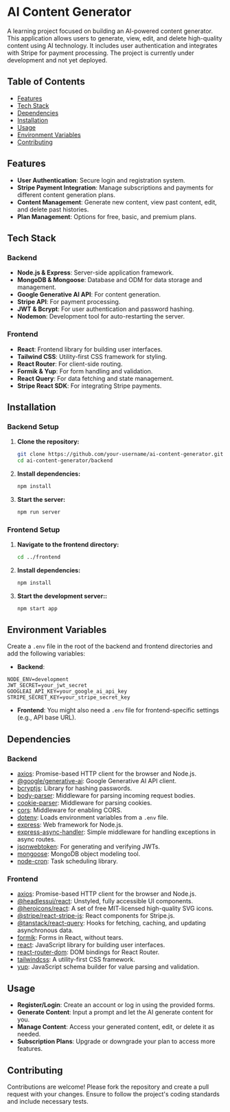 # AI Content Generator

A learning project focused on building an AI-powered content generator. This application allows users to generate, view, edit, and delete high-quality content using AI technology. It includes user authentication and integrates with Stripe for payment processing. The project is currently under development and not yet deployed.

## Table of Contents
- [Features](#features)
- [Tech Stack](#tech-stack)
- [Dependencies](#dependencies)
- [Installation](#installation)
- [Usage](#usage)
- [Environment Variables](#environment-variables)
- [Contributing](#contributing)


## Features
- **User Authentication**: Secure login and registration system.
- **Stripe Payment Integration**: Manage subscriptions and payments for different content generation plans.
- **Content Management**: Generate new content, view past content, edit, and delete past histories.
- **Plan Management**: Options for free, basic, and premium plans.

## Tech Stack
### Backend
- **Node.js & Express**: Server-side application framework.
- **MongoDB & Mongoose**: Database and ODM for data storage and management.
- **Google Generative AI API**: For content generation.
- **Stripe API**: For payment processing.
- **JWT & Bcrypt**: For user authentication and password hashing.
- **Nodemon**: Development tool for auto-restarting the server.

### Frontend
- **React**: Frontend library for building user interfaces.
- **Tailwind CSS**: Utility-first CSS framework for styling.
- **React Router**: For client-side routing.
- **Formik & Yup**: For form handling and validation.
- **React Query**: For data fetching and state management.
- **Stripe React SDK**: For integrating Stripe payments.


## Installation
### Backend Setup
1. **Clone the repository:**
   ```bash
   git clone https://github.com/your-username/ai-content-generator.git
   cd ai-content-generator/backend
   ```

2. **Install dependencies:**
   ```bash
   npm install   
   ```
3. **Start the server:**
   ```bash
   npm run server  
   ```

### Frontend Setup
1. **Navigate to the frontend directory:**
   ```bash
   cd ../frontend
   ```
2. **Install dependencies:**
   ```bash
   npm install   
   ```
3. **Start the development server::**
   ```bash
   npm start app
   ```   


## Environment Variables
Create a `.env` file in the root of the backend and frontend directories and add the following variables:
* **Backend**:

```
NODE_ENV=development 
JWT_SECRET=your_jwt_secret 
GOOGLEAI_API_KEY=your_google_ai_api_key 
STRIPE_SECRET_KEY=your_stripe_secret_key
```

* **Frontend**: You might also need a `.env` file for frontend-specific settings (e.g., API base URL).


## Dependencies
### Backend
- [axios](https://www.npmjs.com/package/axios): Promise-based HTTP client for the browser and Node.js.
- [@google/generative-ai](https://www.npmjs.com/package/@google/generative-ai): Google Generative AI API client.
- [bcryptjs](https://www.npmjs.com/package/bcryptjs): Library for hashing passwords.
- [body-parser](https://www.npmjs.com/package/body-parser): Middleware for parsing incoming request bodies.
- [cookie-parser](https://www.npmjs.com/package/cookie-parser): Middleware for parsing cookies.
- [cors](https://www.npmjs.com/package/cors): Middleware for enabling CORS.
- [dotenv](https://www.npmjs.com/package/dotenv): Loads environment variables from a `.env` file.
- [express](https://www.npmjs.com/package/express): Web framework for Node.js.
- [express-async-handler](https://www.npmjs.com/package/express-async-handler): Simple middleware for handling exceptions in async routes.
- [jsonwebtoken](https://www.npmjs.com/package/jsonwebtoken): For generating and verifying JWTs.
- [mongoose](https://www.npmjs.com/package/mongoose): MongoDB object modeling tool.
- [node-cron](https://www.npmjs.com/package/node-cron): Task scheduling library.

### Frontend
- [axios](https://www.npmjs.com/package/axios): Promise-based HTTP client for the browser and Node.js.
- [@headlessui/react](https://www.npmjs.com/package/@headlessui/react): Unstyled, fully accessible UI components.
- [@heroicons/react](https://www.npmjs.com/package/@heroicons/react): A set of free MIT-licensed high-quality SVG icons.
- [@stripe/react-stripe-js](https://www.npmjs.com/package/@stripe/react-stripe-js): React components for Stripe.js.
- [@tanstack/react-query](https://www.npmjs.com/package/@tanstack/react-query): Hooks for fetching, caching, and updating asynchronous data.
- [formik](https://www.npmjs.com/package/formik): Forms in React, without tears.
- [react](https://www.npmjs.com/package/react): JavaScript library for building user interfaces.
- [react-router-dom](https://www.npmjs.com/package/react-router-dom): DOM bindings for React Router.
- [tailwindcss](https://www.npmjs.com/package/tailwindcss): A utility-first CSS framework.
- [yup](https://www.npmjs.com/package/yup): JavaScript schema builder for value parsing and validation.

      
## Usage
* **Register/Login**: Create an account or log in using the provided forms.
* **Generate Content**: Input a prompt and let the AI generate content for you.
* **Manage Content**: Access your generated content, edit, or delete it as needed.
* **Subscription Plans**: Upgrade or downgrade your plan to access more features.

## Contributing
Contributions are welcome! Please fork the repository and create a pull request with your changes. Ensure to follow the project's coding standards and include necessary tests.

